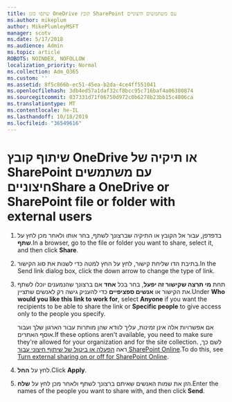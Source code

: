 ```yaml
---
title: שתפו כונן OneDrive קובץ SharePoint עם משתמשים חיצוניים
ms.author: mikeplum
author: MikePlumleyMSFT
manager: scotv
ms.date: 5/17/2018
ms.audience: Admin
ms.topic: article
ROBOTS: NOINDEX, NOFOLLOW
localization_priority: Normal
ms.collection: Adm_O365
ms.custom: ''
ms.assetid: 8f5c866b-ec51-45ea-b2da-4ce4ff551041
ms.openlocfilehash: 3db4ed57a1daf32cf8bcc95c716baf4a06380874
ms.sourcegitcommit: 037331d71f06750d972c0b6278b23bb15c4806ca
ms.translationtype: MT
ms.contentlocale: he-IL
ms.lasthandoff: 10/18/2019
ms.locfileid: "36549616"
---
```

# <a name="share-a-onedrive-or-sharepoint-file-or-folder-with-external-users"></a><span data-ttu-id="82649-102">שיתוף קובץ OneDrive או תיקיה של SharePoint עם משתמשים חיצוניים</span><span class="sxs-lookup"><span data-stu-id="82649-102">Share a OneDrive or SharePoint file or folder with external users</span></span>

1. <span data-ttu-id="82649-103">בדפדפן, עבור אל הקובץ או התיקיה שברצונך לשתף, בחר אותו ולאחר מכן לחץ על **שתף**.</span><span class="sxs-lookup"><span data-stu-id="82649-103">In a browser, go to the file or folder you want to share, select it, and then click **Share**.</span></span>
    
2. <span data-ttu-id="82649-104">בתיבת הדו שליחת קישור, לחץ על החץ למטה כדי לשנות את סוג הקישור.</span><span class="sxs-lookup"><span data-stu-id="82649-104">In the Send link dialog box, click the down arrow to change the type of link.</span></span>
    
3. <span data-ttu-id="82649-105">תחת **מי תרצה שקישור זה יפעל**, בחר בכל **אחד** אם ברצונך שהנמענים יוכלו לשתף את הקישור או **אנשים ספציפיים** כדי להעניק גישה רק לאנשים שתציין.</span><span class="sxs-lookup"><span data-stu-id="82649-105">Under **Who would you like this link to work for**, select **Anyone** if you want the recipients to be able to share the link or **Specific people** to give access only to the people you specify.</span></span> 
    
    <span data-ttu-id="82649-106">אם אפשרויות אלה אינן זמינות, עליך לוודא שהן מותרות עבור הארגון שלך ועבור אוסף האתרים.</span><span class="sxs-lookup"><span data-stu-id="82649-106">If these options aren't available, you need to make sure they're allowed for your organization and for the site collection.</span></span> <span data-ttu-id="82649-107">לשם כך, ראה [הפעלה או ביטול של שיתוף חיצוני עבור SharePoint Online](https://go.microsoft.com/fwlink/?linkid=866426).</span><span class="sxs-lookup"><span data-stu-id="82649-107">To do this, see [Turn external sharing on or off for SharePoint Online](https://go.microsoft.com/fwlink/?linkid=866426).</span></span>
    
4. <span data-ttu-id="82649-108">לחץ על **החל**.</span><span class="sxs-lookup"><span data-stu-id="82649-108">Click **Apply**.</span></span>
    
5. <span data-ttu-id="82649-109">הזן את שמות האנשים שאיתם ברצונך לשתף ולאחר מכן לחץ על **שלח**.</span><span class="sxs-lookup"><span data-stu-id="82649-109">Enter the names of the people you want to share with, and then click **Send**.</span></span>
    

